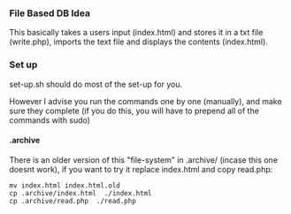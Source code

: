 ### File Based DB Idea

This basically takes a users input (index.html) and stores it in a txt file (write.php), imports the text file and displays the contents (index.html).

### Set up

set-up.sh should do most of the set-up for you.

However I advise you run the commands one by one (manually), and make sure they complete (if you do this, you will have to prepend all of the commands with sudo)

#### .archive

There is an older version of this "file-system" in .archive/ (incase this one doesnt work), if you want to try it replace index.html and copy read.php:

```
mv index.html index.html.old
cp .archive/index.html  ./index.html
cp .archive/read.php  ./read.php
```

